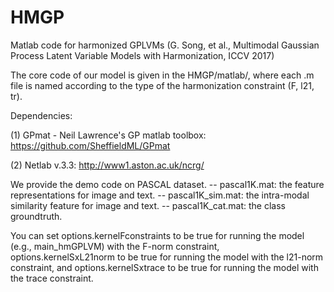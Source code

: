 # HMGP

Matlab code for harmonized GPLVMs (G. Song, et al., Multimodal Gaussian Process Latent Variable Models with Harmonization, ICCV 2017)

The core code of our model is given in the HMGP/matlab/, where each .m file is named according to the type of the harmonization constraint (F, l21, tr).

Dependencies:

(1) GPmat - Neil Lawrence's GP matlab toolbox: https://github.com/SheffieldML/GPmat

(2) Netlab v.3.3: http://www1.aston.ac.uk/ncrg/


We provide the demo code on PASCAL dataset. 
-- pascal1K.mat: the feature representations for image and text.
-- pascal1K_sim.mat: the intra-modal similarity feature for image and text.
-- pascal1K_cat.mat: the class groundtruth.

You can set options.kernelFconstraints to be true for running the model (e.g., main_hmGPLVM) with the F-norm constraint, options.kernelSxL21norm to be true for running the model with the l21-norm constraint, and options.kernelSxtrace  to be true for running the model with the trace constraint.

